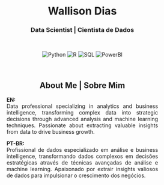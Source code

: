 <div align="center">

# Wallison Dias

### **Data Scientist | Cientista de Dados**  

</div>

<br>

<div align="center">

![Python](https://img.shields.io/badge/Python-3776AB?style=for-the-badge&logo=python&logoColor=white)
![R](https://img.shields.io/badge/R-276DC3?style=for-the-badge&logo=r&logoColor=white)
![SQL](https://img.shields.io/badge/SQL-4479A1?style=for-the-badge&logo=postgresql&logoColor=white)
![PowerBI](https://img.shields.io/badge/PowerBI-F2C811?style=for-the-badge&logo=powerbi&logoColor=black)

</div>

<br>

<div align="center">

## **About Me | Sobre Mim**  

</div>

<div align="justify" style="margin: 0 auto; width: 80%;">

**EN:**  
Data professional specializing in analytics and business intelligence, transforming complex data into strategic decisions through advanced analysis and machine learning techniques. Passionate about extracting valuable insights from data to drive business growth.

**PT-BR:**  
Profissional de dados especializado em análise e business intelligence, transformando dados complexos em decisões estratégicas através de técnicas avançadas de análise e machine learning. Apaixonado por extrair insights valiosos de dados para impulsionar o crescimento dos negócios.

</div>

<br>

<div align="center">

